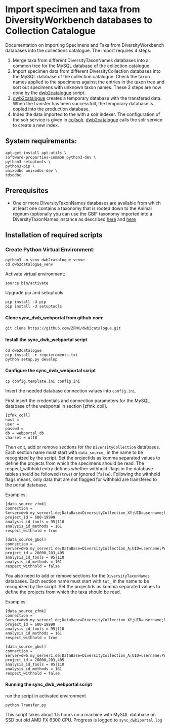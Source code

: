 # Import specimen and taxa from DiversityWorkbench databases to Collection Catalogue

Documentation on importing Specimens and Taxa from DiversityWorkbench databases into the collections catalogue. The import requires 4 steps:


1. Merge taxa from different DiversityTaxonNames databases into a common tree for the MySQL database of the collection catalogue.
2. Import specimen data from different DiversityCollection databases into the MySQL database of the collection catalogue. Check the taxon names applied to the specimens against the entries in the taxon tree and sort out specimens with unknown taxon names. These 2 steps are now done by the [dwb2catalogue](https://github.com/ZFMK/dwb2catalogue) script.
3. [dwb2catalogue](https://github.com/ZFMK/dwb2catalogue) creates a temporary database with the transfered data. When the transfer has been successfull, the temporary database is copied into the production database.
4. Index the data imported to the with a solr indexer. The configuration of the solr service is given in [collsolr](https://github.com/ZFMK/collsolr). [dwb2catalogue](https://github.com/ZFMK/dwb2catalogue) calls the solr service to create a new index.


## System requirements:

    apt-get install apt-utils \
    software-properties-common python3-dev \
    python3-setuptools \
    python3-pip \
    unixodbc unixodbc-dev \
    tdsodbc


## Prerequisites

- One or more DiversityTaxonNames databases are available from which at least one contains a taxonomy that is rooted down to the Animal regnum (optionally you can use the GBIF taxonomy imported into a DiversityTaxonNames instance as described [here](https://github.com/ZFMK/gbif2mysql) and [here](https://github.com/ZFMK/gbif2tnt)


## Installation of required scripts

### Create Python Virtual Environment:

    python3 -m venv dwb2catalogue_venve
    cd dwb2catalogue_venv


Activate virtual environment:

    source bin/activate

Upgrade pip and setuptools

    pip install -U pip
    pip install -U setuptools


#### Clone sync_dwb_webportal from github.com: 

    git clone https://github.com/ZFMK/dwb2catalogue.git

#### Install the sync_dwb_webportal script

    cd dwb2catalogue
    pip install -r requierements.txt
    python setup.py develop


#### Configure the sync_dwb_webportal script

    cp config.template.ini config.ini

Insert the needed database connection values into `config.ini`.

First insert the credentials and connection parameters for the MySQL database of the webportal in section [zfmk_coll].


    [zfmk_coll]
    host = 
    user = 
    passwd = 
    db = webportal_db
    charset = utf8


Then edit, add or remove sections for the `DiversityCollection` databases. Each section name must start with `data_source_` in the name to be recognized by the script. Set the projectids as komma separated values to define the projects from which the specimens should be read. The respect_withhold entry defines whether withhold-flags in the database tables should be followed (`true`) or ignored (`false`). Following the withhold flags means, only data that are not flagged for withhold are transfered to the portal database. 

Examples:

    [data_source_zfmk]
    connection = Server=dwb.my_server1.de;DataBase=DiversityCollection_XY;UID=username;PWD=*****;Port=1433
    project_id = 600-19999
    analysis_id_tools = 95|110
    analysis_id_methods = 161
    respect_withhold = true

    [data_source_gbol]
    connection = Server=dwb.my_server1.de;DataBase=DiversityCollection_A;UID=username;PWD=******;Port=1433
    project_id = 20000,203,405
    analysis_id_tools = 95|110
    analysis_id_methods = 161
    respect_withhold = false


You also need to add or remove sections for the `DiversityTaxonNames` databases. Each section name must start with `tnt_` in the name to be recognized by the script. Set the projectids as komma separated values to define the projects from which the taxa should be read. 

Examples:

    [data_source_zfmk]
    connection = Server=dwb.my_server1.de;DataBase=DiversityCollection_XY;UID=username;PWD=*****;Port=1433
    project_id = 600-19999
    analysis_id_tools = 95|110
    analysis_id_methods = 161
    respect_withhold = true

    [data_source_gbol]
    connection = Server=dwb.my_server1.de;DataBase=DiversityCollection_A;UID=username;PWD=******;Port=1433
    project_id = 20000,203,405
    analysis_id_tools = 95|110
    analysis_id_methods = 161
    respect_withhold = false






#### Running the sync_dwb_webportal script

run the script in activated environment

    python Transfer.py

This script takes about 1.5 hours on a machine with MySQL database on SSD but old AMD FX 6300 CPU. Progress is logged to `sync_dwb2portal.log`







